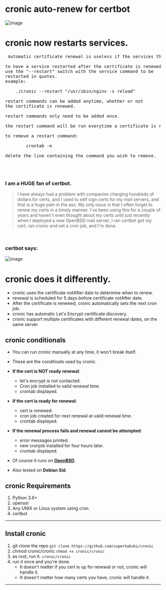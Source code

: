 # cronic auto-renew for certbot
![image](https://github.com/user-attachments/assets/2f166692-ec92-44e3-a3f9-be44d415a24b)

# cronic now restarts services.
<pre> Automatic certificate renewal is useless if the services that use the certificate are  not restarted.

to have a service restarted after the certificate is renewed,
use the "--restart" switch with the service command to be
restarted in quotes.
example:

    ./cronic --restart "/usr/sbin/nginx -s reload"

restart commands can be added anytime, whether or not
the certificate is renewed.

restart commands only need to be added once.

the restart command will be run everytime a certificate is renewed.

to remove a restart command:

        crontab -e

delete the line containing the command you wish to remove.



</pre>


###  I am a HUGE fan of certbot.
> I have always had a problem with companies charging hundreds of dollars for certs, and I used to self sign certs for my mail servers, and that is a huge pain in the ass. My only issue is that I often forget to renew my certs in a timely manner. I've been using this for a couple of years and haven't even thought about my certs until just recently when I deployed a new OpenBSD mail server, I ran certbot got my cert, ran cronic and set a cron job, and I'm done. 
<br>


### certbot says:

![image](https://github.com/user-attachments/assets/1c1d8bc7-a170-4e77-b451-f42f0ad16582)

# cronic does it differently.

* cronic uses the certificate notAfter date to determine when to renew.
* renewal is scheduled for 5 days before certificate notAfter date.
* After the certificate is renewed, cronic automatically sets the next cron job.
* cronic has automatic Let's Encrypt certificate discovery.
* cronic support multiple certificates with different renewal dates, on the same server.
  
## cronic conditionals
* You can run cronic manually at any time, it won't break itself.
* These are the conditioals used by cronic.

  
* __If the cert is NOT ready renewal__: 

  * let's encrypt is not contacted. 
  * Cron job installed to valid renewal time.
  * crontab displayed.

* __If the cert is ready for renewal__:
  * cert is renewed.
  * cron job created for next renewal at valid renewal time.
  * crontab displayed.

* __If the renewal process fails and renewal cannot be attempted__:
  * error messages printed.
  * new cronjob installed for four hours later.
  * crontab displayed.
  



* Of course it runs on [__OpenBSD__](https://openbsd.org).
* Also tested on __Debian Sid__.



## cronic Requirements

1. Python 3.6+
2. openssl 
3. Any UNIX or Linux system using cron.
4. certbot
--- 
## Install cronic

1. git clone the repo `git clone https://github.com/superkabuki/cronic`
2. chmod cronic/cronic  `chmod +x cronic/cronic`
3. as root, run it. `cronic/cronic `
4. run it once and you're done.
   * It doesn't matter if you cert is up for renewal or not, cronic will handle it.
   * It doesn't matter how many certs you have, cronic will handle it.
---

